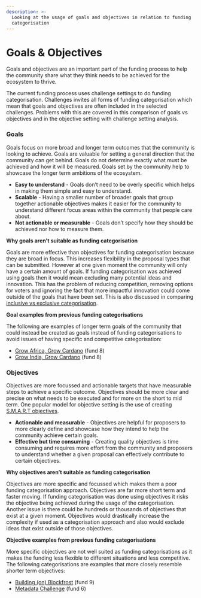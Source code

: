 ```yaml
---
description: >-
  Looking at the usage of goals and objectives in relation to funding
  categorisation
---
```


# Goals & Objectives

Goals and objectives are an important part of the funding process to help the community share what they think needs to be achieved for the ecosystem to thrive.

The current funding process uses challenge settings to do funding categorisation. Challenges invites all forms of funding categorisation which mean that goals and objectives are often included in the selected challenges. Problems with this are covered in this comparison of goals vs objectives and in the objective setting with challenge setting analysis.



### Goals

Goals focus on more broad and longer term outcomes that the community is looking to achieve. Goals are valuable for setting a general direction that the community can get behind. Goals do not determine exactly what must be achieved and how it will be measured. Goals set by the community help to showcase the longer term ambitions of the ecosystem.

* **Easy to understand** - Goals don’t need to be overly specific which helps in making them simple and easy to understand.
* **Scalable** - Having a smaller number of broader goals that group together actionable objectives makes it easier for the community to understand different focus areas within the community that people care about.
* **Not actionable or measurable** - Goals don’t specify how they should be achieved nor how to measure them.



**Why goals aren’t suitable as funding categorisation**

Goals are more effective than objectives for funding categorisation because they are broad in focus. This increases flexibility in the proposal types that can be submitted. However at one given moment the community will only have a certain amount of goals. If funding categorisation was achieved using goals then it would mean excluding many potential ideas and innovation. This has the problem of reducing competition, removing options for voters and ignoring the fact that more impactful innovation could come outside of the goals that have been set. This is also discussed in comparing [inclusive vs exclusive categorisation](broken-reference).



**Goal examples from previous funding categorisations**

The following are examples of longer term goals of the community that could instead be created as goals instead of funding categorisations to avoid issues of having specific and competitive categorisation:

* [Grow Africa, Grow Cardano](https://cardano.ideascale.com/c/campaigns/26442/about) (fund 8)
* [Grow India, Grow Cardano](https://cardano.ideascale.com/c/campaigns/26454/about) (fund 8)



### Objectives

Objectives are more focussed and actionable targets that have measurable steps to achieve a specific outcome. Objectives should be more clear and precise on what needs to be executed and for more on the short to mid term. One popular model for objective setting is the use of creating [S.M.A.R.T objectives](https://en.wikipedia.org/wiki/SMART\_criteria).

* **Actionable and measurable** - Objectives are helpful for proposers to more clearly define and showcase how they intend to help the community achieve certain goals.
* **Effective but time consuming** - Creating quality objectives is time consuming and requires more effort from the community and proposers to understand whether a given proposal can effectively contribute to certain objectives.



**Why objectives aren’t suitable as funding categorisation**

Objectives are more specific and focussed which makes them a poor funding categorisation approach. Objectives are far more short term and faster moving. If funding categorisation was done using objectives it risks the objective being achieved during the usage of the categorisation. Another issue is there could be hundreds or thousands of objectives that exist at a given moment. Objectives would drastically increase the complexity if used as a categorisation approach and also would exclude ideas that exist outside of those objectives.



**Objective examples from previous funding categorisations**

More specific objectives are not well suited as funding categorisations as it makes the funding less flexible to different situations and less competitive. The following categorisations are examples that more closely resemble shorter term objectives:

* [Building (on) Blockfrost](https://cardano.ideascale.com/c/idea/400929) (fund 9)
* [Metadata Challenge](https://cardano.ideascale.com/c/campaigns/26107/about) (fund 6)
